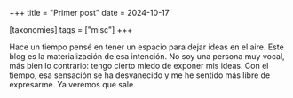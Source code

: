 +++
title = "Primer post"
date = 2024-10-17

[taxonomies]
tags = ["misc"]
+++

Hace un tiempo pensé en tener un espacio para dejar ideas en el aire. Este blog es la materialización de esa intención. No soy una persona muy vocal, más bien lo contrario: tengo cierto miedo de exponer mis ideas. Con el tiempo, esa sensación se ha desvanecido y me he sentido más libre de expresarme. Ya veremos que sale.
